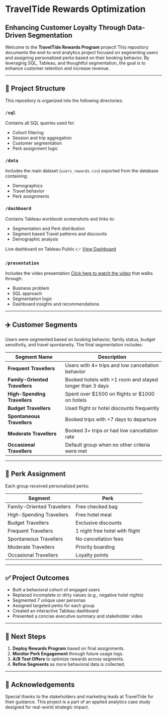 # TravelTide Rewards Optimization

## Enhancing Customer Loyalty Through Data-Driven Segmentation

Welcome to the **TravelTide Rewards Program** project! This repository documents the end-to-end analytics project focused on segmenting users and assigning personalized perks based on their booking behavior. By leveraging SQL, Tableau, and thoughtful segmentation, the goal is to enhance customer retention and increase revenue.

---

## 📁 Project Structure

This repository is organized into the following directories:

### `/sql`
Contains all SQL queries used for:
- Cohort filtering
- Session and trip aggregation
- Customer segmentation
- Perk assignment logic

### `/data`
Includes the main dataset (`users_rewards.csv`) exported from the database containing:
- Demographics
- Travel behavior
- Perk assignments

### `/dashboard`
Contains Tableau workbook screenshots and links to:
- Segmentation and Perk distribution
- Segment based Travel patterns and discounts
- Demographic analysis

Live dashboard on Tableau Public 👉 [View Dashboard](https://public.tableau.com/views/Traveltide_17536644382430/Story1?:language=en-US&:sid=&:redirect=auth&:display_count=n&:origin=viz_share_link)

### `/presentation`
Includes the video presentation [Click here to watch the video](https://www.canva.com/design/DAGua_Ef2Zs/QxEgsS21CWRtXM1SGWlAHg/view?utm_content=DAGua_Ef2Zs&utm_campaign=designshare&utm_medium=link2&utm_source=uniquelinks&utlId=h4c3d7eb317) that walks through:
- Business problem
- SQL approach
- Segmentation logic
- Dashboard insights and recommendations

---

## ✈️ Customer Segments

Users were segmented based on booking behavior, family status, budget sensitivity, and travel spontaneity. The final segmentation includes:

| Segment Name               | Description |
|---------------------------|-------------|
| **Frequent Travellers**   | Users with 4+ trips and low cancellation behavior |
| **Family-Oriented Travellers** | Booked hotels with >1 room and stayed longer than 3 days |
| **High-Spending Travellers** | Spent over $1500 on flights or $1000 on hotels |
| **Budget Travellers**     | Used flight or hotel discounts frequently |
| **Spontaneous Travellers** | Booked trips with <7 days to departure |
| **Moderate Travellers**   | Booked 3+ trips or had low cancellation rate |
| **Occasional Travellers** | Default group when no other criteria were met |

---

## 🎁 Perk Assignment

Each group received personalized perks:

| Segment | Perk |
|--------|------|
| Family-Oriented Travellers | Free checked bag |
| High-Spending Travellers   | Free hotel meal |
| Budget Travellers          | Exclusive discounts |
| Frequent Travellers        | 1 night free hotel with flight |
| Spontaneous Travellers     | No cancellation fees |
| Moderate Travellers        | Priority boarding |
| Occasional Travellers      | Loyalty points |

---

## ✅ Project Outcomes

- Built a behavioral cohort of engaged users
- Replaced incomplete or dirty values (e.g., negative hotel nights)
- Segmented 7 unique user personas
- Assigned targeted perks for each group
- Created an interactive Tableau dashboard
- Presented a concise executive summary and stakeholder video

---

## 🚀 Next Steps

1. **Deploy Rewards Program** based on final assignments.
2. **Monitor Perk Engagement** through future usage logs.
3. **A/B Test Offers** to optimize rewards across segments.
4. **Refine Segments** as more behavioral data is collected.

---

## 🙌 Acknowledgements

Special thanks to the stakeholders and marketing leads at TravelTide for their guidance. This project is a part of an applied analytics case study designed for real-world strategic impact.
